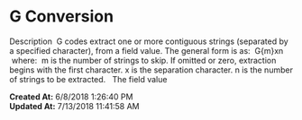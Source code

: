 # G Conversion

Description  G codes extract one or more contiguous strings (separated by a specified character), from a field value. The general form is as:  G{m}xn  where:  m is the number of strings to skip. If omitted or zero, extraction begins with the first character. x is the separation character. n is the number of strings to be extracted.   The field value  

**Created At:** 6/8/2018 1:26:40 PM  
**Updated At:** 7/13/2018 11:41:58 AM  

